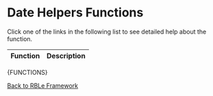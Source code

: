 # Date Helpers Functions

Click one of the links in the following list to see detailed help about the function.

Function | Description
---|---
{FUNCTIONS}

[Back to RBLe Framework](RBLe.md)